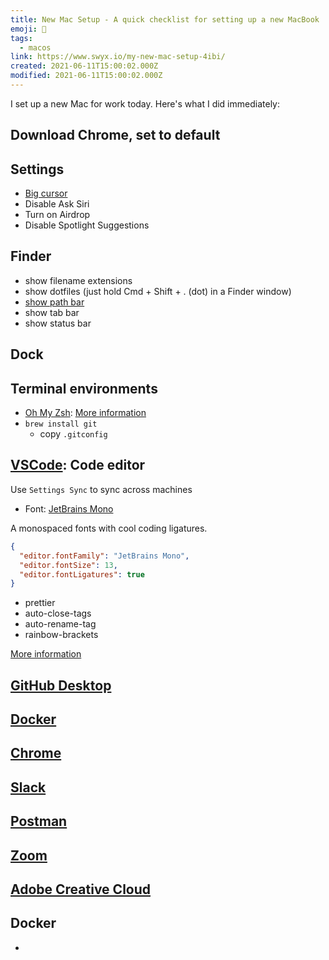 ```yaml
---
title: New Mac Setup - A quick checklist for setting up a new MacBook
emoji: 📝
tags:
  - macos
link: https://www.swyx.io/my-new-mac-setup-4ibi/
created: 2021-06-11T15:00:02.000Z
modified: 2021-06-11T15:00:02.000Z
---
```


I set up a new Mac for work today. Here's what I did immediately:

## Download Chrome, set to default

## Settings

- [Big cursor](https://www.lifewire.com/make-mac-mouse-pointer-bigger-2260808)
- Disable Ask Siri
- Turn on Airdrop
- Disable Spotlight Suggestions

## Finder

- show filename extensions
- show dotfiles (just hold Cmd + Shift + . (dot) in a Finder window)
- [show path bar](https://www.alphr.com/show-path-finder-title-bar/)
- show tab bar
- show status bar

## Dock

## Terminal environments

- [Oh My Zsh](https://github.com/ohmyzsh/ohmyzsh): [More information](https://lkcozy.github.io/code-notes/tools/zsh)
- `brew install git`
  - copy `.gitconfig`

## [VSCode](https://code.visualstudio.com/): Code editor

Use `Settings Sync` to sync across machines

- Font: [JetBrains Mono](https://www.jetbrains.com/lp/mono/)

A monospaced fonts with cool coding ligatures.

```json
{
  "editor.fontFamily": "JetBrains Mono",
  "editor.fontSize": 13,
  "editor.fontLigatures": true
}
```

- prettier
- auto-close-tags
- auto-rename-tag
- rainbow-brackets

[More information](https://lkcozy.github.io/code-notes/tools/vscode)

## [GitHub Desktop](https://desktop.github.com/)

## [Docker](https://docs.docker.com/desktop/mac/install/)

## [Chrome](https://www.google.com/chrome/index.html)

## [Slack](https://slack.com/downloads/mac)

## [Postman](https://app.getpostman.com/app/download/osx64)

## [Zoom](https://zoom.us/support/download?os=mac)

## [Adobe Creative Cloud](https://www.adobe.com/ca/creativecloud.html)

## Docker

-
